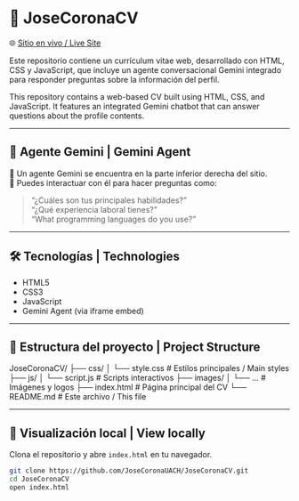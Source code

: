 # 📄 JoseCoronaCV

🌐 [Sitio en vivo / Live Site](https://josecoronauach.github.io/JoseCoronaCV/)

Este repositorio contiene un currículum vitae web, desarrollado con HTML, CSS y JavaScript, que incluye un agente conversacional Gemini integrado para responder preguntas sobre la información del perfil.

This repository contains a web-based CV built using HTML, CSS, and JavaScript. It features an integrated Gemini chatbot that can answer questions about the profile contents.

---

## 🧠 Agente Gemini | Gemini Agent

🔹 Un agente Gemini se encuentra en la parte inferior derecha del sitio.  
🔹 Puedes interactuar con él para hacer preguntas como:

> “¿Cuáles son tus principales habilidades?”  
> “¿Qué experiencia laboral tienes?”  
> “What programming languages do you use?”

---

## 🛠️ Tecnologías | Technologies

- HTML5  
- CSS3  
- JavaScript  
- Gemini Agent (via iframe embed)

---

## 📂 Estructura del proyecto | Project Structure

JoseCoronaCV/ ├── css/ │ └── style.css # Estilos principales / Main styles ├── js/ │ └── script.js # Scripts interactivos ├── images/ │ └── ... # Imágenes y logos ├── index.html # Página principal del CV └── README.md # Este archivo / This file



---

## 🚀 Visualización local | View locally

Clona el repositorio y abre `index.html` en tu navegador.

```bash
git clone https://github.com/JoseCoronaUACH/JoseCoronaCV.git
cd JoseCoronaCV
open index.html
